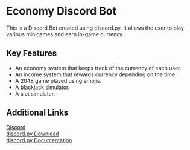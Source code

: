 <h1>Economy Discord Bot</h1>
This is a Discord Bot created using discord.py. It allows the user to play various minigames and earn in-game currency.
<h2>Key Features</h2>
<ul>
<li>An economy system that keeps track of the currency of each user.</li>
<li>An income system that rewards currency depending on the time.</li>
<li>A 2048 game played using emojis.</li>
<li>A blackjack simulator.</li>
<li>A slot simulator.</li>
</ul>
<h2>Additional Links</h2>

[Discord](https://discord.com/)  
[discord.py Download](https://pypi.org/project/discord.py/)  
[discord.py Documentation](https://discordpy.readthedocs.io/en/latest/index.html)  
